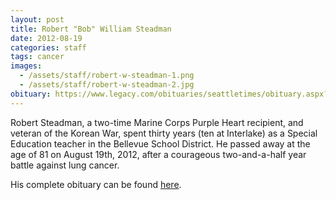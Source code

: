 ```yaml
---
layout: post
title: Robert "Bob" William Steadman
date: 2012-08-19
categories: staff
tags: cancer
images:
  - /assets/staff/robert-w-steadman-1.png
  - /assets/staff/robert-w-steadman-2.jpg
obituary: https://www.legacy.com/obituaries/seattletimes/obituary.aspx?n=robert-william-steadman&pid=159778193#fbLoggedOut
---
```

Robert Steadman, a two-time Marine Corps Purple Heart recipient, and veteran of the Korean War, spent thirty years (ten at Interlake) as a Special Education teacher in the Bellevue School District. He passed away at the age of 81 on August 19th, 2012, after a courageous two-and-a-half year battle against lung cancer.

His complete obituary can be found [here](https://www.legacy.com/obituaries/seattletimes/obituary.aspx?n=robert-william-steadman&pid=159778193#fbLoggedOut).
